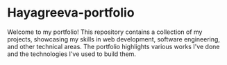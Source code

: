 # Hayagreeva-portfolio
Welcome to my portfolio! This repository contains a collection of my projects, showcasing my skills in web development, software engineering, and other technical areas. The portfolio highlights various works I've done and the technologies I've used to build them.
